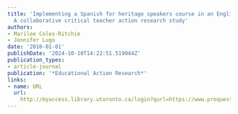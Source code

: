 ```yaml
---
title: 'Implementing a Spanish for heritage speakers course in an English-only state:
  A collaborative critical teacher action research study'
authors:
- Marilee Coles-Ritchie
- Jennifer Lugo
date: '2010-01-01'
publishDate: '2024-10-10T14:22:51.519044Z'
publication_types:
- article-journal
publication: '*Educational Action Research*'
links:
- name: URL
  url: 
    http://myaccess.library.utoronto.ca/login?qurl=https://www.proquest.com/docview/742982248?accountid=14771&bdid=38384&_bd=rK5ZNZlXzpWP1SG85W8XUIdCPI8%3D
---
```

